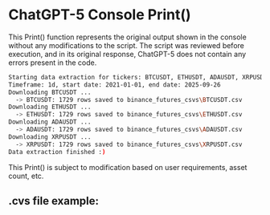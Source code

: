 # ChatGPT-5 Console Print()

This Print() function represents the original output shown in the console without any modifications to the script. 
The script was reviewed before execution, and in its original response, ChatGPT-5 does not contain any errors present in the code.

```bash
Starting data extraction for tickers: BTCUSDT, ETHUSDT, ADAUSDT, XRPUSDT
Timeframe: 1d, start date: 2021-01-01, end date: 2025-09-26
Downloading BTCUSDT ...
  -> BTCUSDT: 1729 rows saved to binance_futures_csvs\BTCUSDT.csv
Downloading ETHUSDT ...
  -> ETHUSDT: 1729 rows saved to binance_futures_csvs\ETHUSDT.csv
Downloading ADAUSDT ...
  -> ADAUSDT: 1729 rows saved to binance_futures_csvs\ADAUSDT.csv
Downloading XRPUSDT ...
  -> XRPUSDT: 1729 rows saved to binance_futures_csvs\XRPUSDT.csv
Data extraction finished :)
```

This Print() is subject to modification based on user requirements, asset count, etc.

## .cvs file example:

